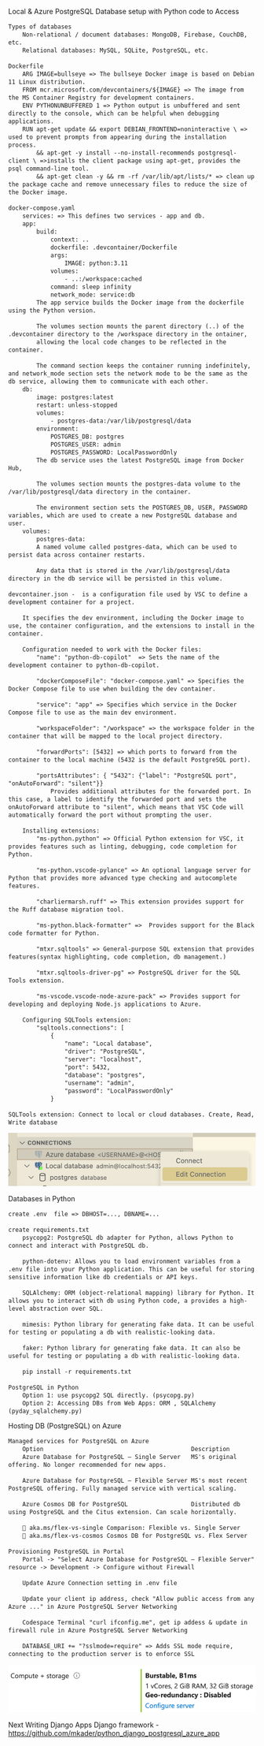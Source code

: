 Local & Azure PostgreSQL Database setup with Python code to Access

    Types of databases
        Non-relational / document databases: MongoDB, Firebase, CouchDB, etc.
        Relational databases: MySQL, SQLite, PostgreSQL, etc.
   
    Dockerfile
        ARG IMAGE=bullseye => The bullseye Docker image is based on Debian 11 Linux distribution.
        FROM mcr.microsoft.com/devcontainers/${IMAGE} => The image from the MS Container Registry for development containers. 
        ENV PYTHONUNBUFFERED 1 => Python output is unbuffered and sent directly to the console, which can be helpful when debugging applications.
        RUN apt-get update && export DEBIAN_FRONTEND=noninteractive \ => used to prevent prompts from appearing during the installation process.
            && apt-get -y install --no-install-recommends postgresql-client \ =>installs the client package using apt-get, provides the psql command-line tool. 
            && apt-get clean -y && rm -rf /var/lib/apt/lists/* => clean up the package cache and remove unnecessary files to reduce the size of the Docker image.

    docker-compose.yaml
        services: => This defines two services - app and db.
        app:
            build:
                context: ..
                dockerfile: .devcontainer/Dockerfile
                args:
                    IMAGE: python:3.11
                volumes:
                    - ..:/workspace:cached
                command: sleep infinity
                network_mode: service:db
            The app service builds the Docker image from the dockerfile using the Python version. 
            
            The volumes section mounts the parent directory (..) of the .devcontainer directory to the /workspace directory in the ontainer, 
            allowing the local code changes to be reflected in the container. 
            
            The command section keeps the container running indefinitely, and network_mode section sets the network mode to be the same as the db service, allowing them to communicate with each other.       
        db:
            image: postgres:latest
            restart: unless-stopped
            volumes:
                - postgres-data:/var/lib/postgresql/data
            environment:
                POSTGRES_DB: postgres
                POSTGRES_USER: admin
                POSTGRES_PASSWORD: LocalPasswordOnly
            The db service uses the latest PostgreSQL image from Docker Hub,
            
            The volumes section mounts the postgres-data volume to the /var/lib/postgresql/data directory in the container. 
            
            The environment section sets the POSTGRES_DB, USER, PASSWORD variables, which are used to create a new PostgreSQL database and user.
        volumes:
            postgres-data: 
            A named volume called postgres-data, which can be used to persist data across container restarts. 
            
            Any data that is stored in the /var/lib/postgresql/data directory in the db service will be persisted in this volume.

    devcontainer.json -  is a configuration file used by VSC to define a development container for a project. 
        
        It specifies the dev environment, including the Docker image to use, the container configuration, and the extensions to install in the container.
        
        Configuration needed to work with the Docker files:
            "name": "python-db-copilot"  => Sets the name of the development container to python-db-copilot.
            
            "dockerComposeFile": "docker-compose.yaml" => Specifies the Docker Compose file to use when building the dev container.
            
            "service": "app" => Specifies which service in the Docker Compose file to use as the main dev environment.
            
            "workspaceFolder": "/workspace" => the workspace folder in the container that will be mapped to the local project directory.
            
            "forwardPorts": [5432] => which ports to forward from the container to the local machine (5432 is the default PostgreSQL port).
            
            "portsAttributes": { "5432": {"label": "PostgreSQL port", "onAutoForward": "silent"}} 
                Provides additional attributes for the forwarded port. In this case, a label to identify the forwarded port and sets the onAutoForward attribute to "silent", which means that VSC Code will automatically forward the port without prompting the user.

        Installing extensions:
            "ms-python.python" => Official Python extension for VSC, it provides features such as linting, debugging, code completion for Python.
            
            "ms-python.vscode-pylance" => An optional language server for Python that provides more advanced type checking and autocomplete features.
            
            "charliermarsh.ruff" => This extension provides support for the Ruff database migration tool.
           
            "ms-python.black-formatter" =>  Provides support for the Black code formatter for Python.
           
            "mtxr.sqltools" => General-purpose SQL extension that provides features(syntax highlighting, code completion, db management.)
           
            "mtxr.sqltools-driver-pg" => PostgreSQL driver for the SQL Tools extension.
           
            "ms-vscode.vscode-node-azure-pack" => Provides support for developing and deploying Node.js applications to Azure.

        Configuring SQLTools extension:
            "sqltools.connections": [
                {
                    "name": "Local database",
                    "driver": "PostgreSQL",
                    "server": "localhost",
                    "port": 5432,
                    "database": "postgres",
                    "username": "admin",
                    "password": "LocalPasswordOnly"
                }

    SQLTools extension: Connect to local or cloud databases. Create, Read, Write database
![alt](https://raw.githubusercontent.com/mkader/postgresql/main/github_codespace_sqltools.png)
    
Databases in Python
    
    create .env  file => DBHOST=..., DBNAME=...
    
    create requirements.txt
        psycopg2: PostgreSQL db adapter for Python, allows Python to connect and interact with PostgreSQL db.
        
        python-dotenv: Allows you to load environment variables from a .env file into your Python application. This can be useful for storing sensitive information like db credentials or API keys.
        
        SQLAlchemy: ORM (object-relational mapping) library for Python. It allows you to interact with db using Python code, a provides a high-level abstraction over SQL.
        
        mimesis: Python library for generating fake data. It can be useful for testing or populating a db with realistic-looking data.
        
        faker: Python library for generating fake data. It can also be useful for testing or populating a db with realistic-looking data.    

        pip install -r requirements.txt

    PostgreSQL in Python
        Option 1: use psycopg2 SQL directly. (psycopg.py)
        Option 2: Accessing DBs from Web Apps: ORM , SQLAlchemy (pyday_sqlalchemy.py)
    
Hosting DB (PostgreSQL) on Azure

    Managed services for PostgreSQL on Azure
        Option	                                        Description
        Azure Database for PostgreSQL – Single Server	MS's original offering. No longer recommended for new apps.
        
        Azure Database for PostgreSQL – Flexible Server	MS's most recent PostgreSQL offering. Fully managed service with vertical scaling.
        
        Azure Cosmos DB for PostgreSQL	                Distributed db using PostgreSQL and the Citus extension. Can scale horizontally.

        🔗 aka.ms/flex-vs-single Comparison: Flexible vs. Single Server
        🔗 aka.ms/flex-vs-cosmos Cosmos DB for PostgreSQL vs. Flex Server

    Provisioning PostgreSQL in Portal
        Portal -> "Select Azure Database for PostgreSQL – Flexible Server" resource -> Development -> Configure without Firewall
        
        Update Azure Connection setting in .env file
        
        Update your client ip address, check "Allow public access from any Azure ..." in Azure PostgreSQL Server Networking
        
        Codespace Terminal "curl ifconfig.me", get ip addess & update in firewall rule in Azure PostgreSQL Server Networking

        DATABASE_URI += "?sslmode=require" => Adds SSL mode require, connecting to the production server is to enforce SSL
  
![alt](https://raw.githubusercontent.com/mkader/postgresql/main/azure_postgresql_resource.PNG)

Next
    Writing Django Apps Django framework  - https://github.com/mkader/python_django_postgresql_azure_app

